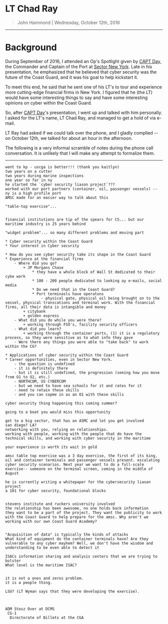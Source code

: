 LT Chad Ray
============

> John Hammond | Wednesday, October 12th, 2016

---------------------------------------------------------------

Background
==========

During September of 2016, I attended an Op's Spotlight given by [CAPT Day], the Commander and Captain of the Port at [Sector New York]. Late in his presentation, he emphasized that he believed that cyber security was the future of the Coast Guard, and it was his goal to help kickstart it. 

To meet this end, he said that he sent one of his LT's to tour and experience more cutting-edge financial firms in New York. I figured that he (the LT) would have some interesting things to say and have some interesting opinions on cyber within the Coast Guard. 

So, after [CAPT Day]'s presentation, I went up and talked with him personally. I asked for the LT's name, LT Chad Ray, and managed to get a hold of via e-mail. 

LT Ray had asked if we could talk over the phone, and I gladly complied -- on October 12th, we talked for about an hour in the afternoon.

The following is a very informal scramble of notes during the phone call conversation. It is unlikely that I will make any attempt to formalize them.

--------------------------


```
went to kp - uscga is better!!! (thank you kaitlyn)
two years on a cutter
two years during marine inspections
one year so far in ny
he started the `cyber security liason project`???
worked with our port partners (container, oil, passenger vessels) -- ny is a high profile port
AMSC made for an easier way to talk about this

"table-top exercise"...


financial institutions are tip of the spears for CS... but our maritime industry is 25 years behind

"widget problem"... so many different problems and moving part

* Cyber security within the Coast Guard
* Your interest in Cyber security
    
* How do you see cyber security take its shape in the Coast Guard
* Experience at the financial firms
    - Where did you go?
        + JP Morgans Chase
            * they have a whole block of Wall St dedicated to their cybe work
            * 100 - 200 people dedicated to looking ay e-mails, social media
            * Do we need that in the Coast Guard?
            * Port terminasls have operatons
                - physical gate, physical oil being brought on to the vessel, physical transcations and terminal work. With the financial firms, all their data is intangible and money
        + citybank
        + golden express 
    - What did you do while you were there?
        + working through FSO's, facility security officers
    - What did you learn?
        + working through the container ports, (1) it is a regulatory process, so they were sensitive as to what info they gave
    - Were there any things you were able to "take back" to work within the CG?

* Applications of cyber security within the Coast Guard
* Career opportunities, even in Sector New York.
    - the question is undefined
    - it is definitely there
    - but it is still undefined, the progression (seeing how you move from O1 to O2, etc.)
    - NORTHCOM, US CYBERCOM
    - but we need to have sea schools for it and rates for it
    - need to retain these skills
    - and you can copme in as an O1 with these skills

cyber security thing happening this coming summer?

going to a boat you would miss this opportunity

get to a big sector, that has an ASMC and let you get involved
san diego? LA?
networking with you, relying on relationships. 
working with people, working with the people that do have the technical skills, and working with cyber security in the maritime

your experience is worth its wait in gold

amsc table top exercise was a 3 day exercise, the first of its king, oil and container terminals and passenger vessels present. escalating cyber security scenarios. Next year we want to do a full-scale exercise-- someone on the terminal screen, coming in the middle of August

he is currently writing a whitepaper for the cybersecurity liason project
a 101 for cyber security, foundational blocks


stevens institute and ruckers university involved
the relationship has been awesome, no one holds back information
they want to be a part of the project. They want the publicity to work with the Coast Guard to help prepare for the amsc. Why aren't we working with our own Coast Guard Academy?


"Acquisition of data" is typically the kinds of attacks
What kind of equipment do the container terminals have? Are they vulnerable to any cyber mayhem? Well, we don't have the wisdom and understanding to be even able to detect it

ISACs information sharing and analysis centers that we are trying to bolster
What level is the maritime ISAC?


it is not a ones and zeros problem.
it is a people thing. 

LSU? (LT Wyman says that they were developing the exercise).



ADM Stosz Over at DCMS
 CG-1
  Directorate of Billets at the CGA
```

[CAPT Day]: https://www.uscg.mil/d1/sectNY/docs/sector_commander_bio.pdf
[Sector New York]: https://www.uscg.mil/d1/sectNY/
